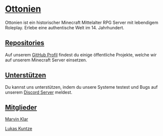 # [Ottonien](https://ottonien.com/)

Ottonien ist ein historischer Minecraft Mittelalter RPG Server mit lebendigem Roleplay. Erlebe eine authentische Welt im 14. Jahrhundert.

## [Repositories](https://github.com/orgs/Ottonien/repositories)

Auf unserem [GitHub Profil](https://github.com/orgs/Ottonien/repositories) findest du einige öffentliche Projekte, welche wir auf unserem Minecraft Server einsetzen.

## [Unterstützen](https://ottonien.com/unterstuetze-deinen-roleplay-server/)

Du kannst uns unterstützen, indem du unsere Systeme testest und Bugs auf unserem [Discord Server](https://discord.gg/R8pjRm8ufk) meldest.

## [Mitglieder](https://github.com/orgs/Ottonien/people)

[Marvin Klar](https://github.com/MarvinKlar)

[Lukas Kuntze](https://github.com/FIAE19MKuntze)
